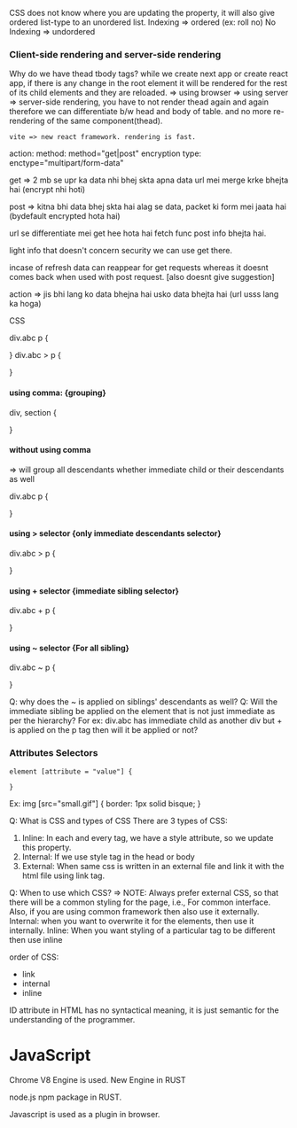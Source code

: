 CSS does not know where you are updating the property, it will also give ordered list-type to an unordered list.
Indexing => ordered (ex: roll no)
No Indexing => undordered

### Client-side rendering and server-side rendering
Why do we have thead tbody tags?
    while we create next app or create react app, if there is any change in the root element it will be rendered for the rest of its child elements and they are reloaded.
    => using browser 
    => using server => server-side rendering, you have to not render thead again and again therefore we can differentiate b/w head and body of table. and no more re-rendering of the same component(thead).

    vite => new react framework. rendering is fast.

action: 
method: method="get|post"
encryption type: enctype="multipart/form-data"


get => 
2 mb se upr ka data nhi bhej skta
apna data url mei merge krke bhejta hai (encrypt nhi hoti)

post => 
kitna bhi data bhej skta hai
alag se data, packet ki form mei jaata hai (bydefault encrypted hota hai)

url se differentiate mei get hee hota hai
fetch func post info bhejta hai.

light info that doesn't concern security we can use get there.

incase of refresh data can reappear for get requests whereas it doesnt comes back when used with post request. [also doesnt give suggestion] 

action => 
jis bhi lang ko data bhejna hai usko data bhejta hai (url usss lang ka hoga)


CSS

div.abc p {

}
div.abc > p {

}

#### using comma: {grouping}
div, section {

}

#### without using comma 
=> will group all descendants whether immediate child or their descendants as well

div.abc p {

}

#### using > selector {only immediate descendants selector}
div.abc > p {

}

#### using + selector {immediate sibling selector}
div.abc + p {

}

#### using ~ selector {For all sibling}
div.abc ~ p {

}

Q: why does the ~ is applied on siblings' descendants as well?
Q: Will the immediate sibling be applied on the element that is not just immediate as per the hierarchy? For ex: div.abc has immediate child as another div but + is applied on the p tag then will it be applied or not?


### Attributes Selectors
    element [attribute = "value"] {

    }
Ex: 
img [src="small.gif"] {
    border: 1px solid bisque;
}

Q: What is CSS and types of CSS
There are 3 types of CSS:
1. Inline: 
    In each and every tag, we have a style attribute, so we update this property.
2. Internal: 
    If we use style tag in the head or body
3. External: 
    When same css is written in an external file and link it with the html file using link tag.

Q: When to use which CSS?
=> NOTE: Always prefer external CSS, so that there will be a common styling for the page, 
i.e., For common interface. 
Also, if you are using common framework then also use it externally.
Internal: when you want to overwrite it for the elements, then use it internally.
Inline: When you want styling of a particular tag to be different then use inline

  order of CSS:
  - link
  - internal
  - inline

ID attribute in HTML has no syntactical meaning, it is just semantic for the understanding of the programmer.


# JavaScript

Chrome V8 Engine is used.
New Engine in RUST

node.js npm package in RUST.

Javascript is used as a plugin in browser.
